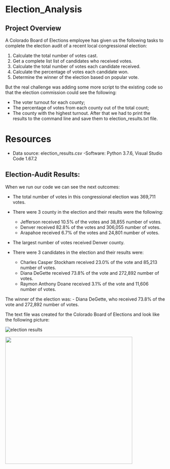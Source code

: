 # Election_Analysis

## Project Overview
A Colorado Board of Elections employee has given us the following tasks to complete the election audit of a recent local congressional election:

1. Calculate the total number of votes cast.
2. Get a complete list list of candidates who received votes.
3. Calculate the total number of votes each candidate received.
4. Calculate the percentage of votes each candidate won.
5. Determine the winner of the election based on popular vote.

But the real challenge was adding some more script to the existing code so that the election commission could see the following:
- The voter turnout for each county;
- The percentage of votes from each county out of the total count;
- The county with the highest turnout.
After that we had to print the results to the command line and save them to election_results.txt file.

# Resources
- Data source: election_results.csv
-Software: Python 3.7.6, Visual Studio Code 1.67.2

## Election-Audit Results:

When we run our code we can see the next outcomes:
- The total number of votes in this congressional election was 369,711 votes.
- There were 3 county in the election and their results were the following:
    
    - Jefferson received 10.5% of the votes and 38,855 number of votes.
    - Denver received 82.8% of the votes and 306,055 number of votes.
    - Arapahoe received 6.7% of the votes and 24,801 number of votes.
    
- The largest number of votes received Denver county.

- There were 3 candidates in the election and their results were:
    - Charles Casper Stockham received 23.0% of the vote and 85,213 number of votes.
    - Diana DeGette received 73.8% of the vote and 272,892 number of votes.
    - Raymon Anthony Doane received 3.1% of the vote and 11,606 number of votes.
    
The winner of the election was:
    - Diana DeGette, who received 73.8% of the vote and 272,892 number of votes.
    
The text file was created for the Colorado Board of Elections and look like the following picture:

![election results](https://user-images.githubusercontent.com/105990653/176562457-a428ff3b-6591-46c9-8bb9-9a30449f9060.png)

<img src= "Analysis/election_results" width = "400">    

    
